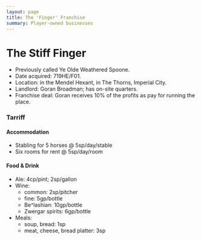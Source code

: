 ```yaml
---
layout: page
title: The 'Finger' Franchise
summary: Player-owned businesses
---
```


# The Stiff Finger 

- Previously called Ye Olde Weathered Spoone.
- Date acquired: 719HE/F01.
- Location: in the Mendel Hexant, in The Thorns, Imperial City.
- Landlord: Goran Broadman; has on-site quarters.
- Franchise deal: Goran receives 10% of the profits as pay for running the place.

### Tarriff

#### Accommodation

- Stabling for 5 horses @ 5sp/day/stable
- Six rooms for rent @ 5sp/day/room

#### Food & Drink

- Ale: 4cp/pint; 2sp/gallon
- Wine:
  - common: 2sp/pitcher
  - fine: 5gp/bottle
  - Be^lashian: 10gp/bottle
  - Zwergar spirits: 6gp/bottle
- Meals:
  - soup, bread: 1sp
  - meat, cheese, bread platter: 3sp